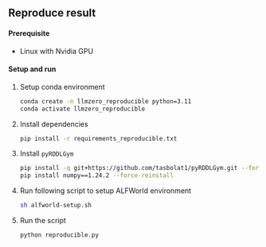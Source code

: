 ## Reproduce result

#### Prerequisite 

- Linux with Nvidia GPU



#### Setup and run

1. Setup conda environment

   ```bash
   conda create -n llmzero_reproducible python=3.11
   conda activate llmzero_reproducible
   ```

2. Install dependencies

   ```bash
   pip install -r requirements_reproducible.txt
   ```

3. Install `pyRDDLGym`

   ```bash
   pip install -q git+https://github.com/tasbolat1/pyRDDLGym.git --force-reinstall
   pip install numpy==1.24.2 --force-reinstall
   ```

4. Run following script to setup ALFWorld environment

   ```sh
   sh alfworld-setup.sh
   ```

5. Run the script

   ```bash
   python reproducible.py
   ```

   

